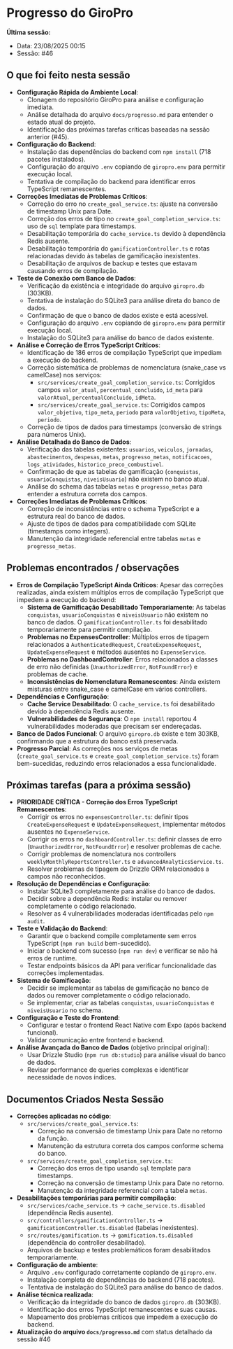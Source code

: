 # Progresso do GiroPro

**Última sessão:**
- Data: 23/08/2025 00:15
- Sessão: #46

## O que foi feito nesta sessão
- **Configuração Rápida do Ambiente Local**:
  - Clonagem do repositório GiroPro para análise e configuração imediata.
  - Análise detalhada do arquivo `docs/progresso.md` para entender o estado atual do projeto.
  - Identificação das próximas tarefas críticas baseadas na sessão anterior (#45).
- **Configuração do Backend**:
  - Instalação das dependências do backend com `npm install` (718 pacotes instalados).
  - Configuração do arquivo `.env` copiando de `giropro.env` para permitir execução local.
  - Tentativa de compilação do backend para identificar erros TypeScript remanescentes.
- **Correções Imediatas de Problemas Críticos**:
  - Correção do erro no `create_goal_service.ts`: ajuste na conversão de timestamp Unix para Date.
  - Correção dos erros de tipo no `create_goal_completion_service.ts`: uso de `sql` template para timestamps.
  - Desabilitação temporária do `cache_service.ts` devido à dependência Redis ausente.
  - Desabilitação temporária do `gamificationController.ts` e rotas relacionadas devido às tabelas de gamificação inexistentes.
  - Desabilitação de arquivos de backup e testes que estavam causando erros de compilação.
- **Teste de Conexão com Banco de Dados**:
  - Verificação da existência e integridade do arquivo `giropro.db` (303KB).
  - Tentativa de instalação do SQLite3 para análise direta do banco de dados.
  - Confirmação de que o banco de dados existe e está acessível.
  - Configuração do arquivo `.env` copiando de `giropro.env` para permitir execução local.
  - Instalação do SQLite3 para análise do banco de dados existente.
- **Análise e Correção de Erros TypeScript Críticos**:
  - Identificação de 186 erros de compilação TypeScript que impediam a execução do backend.
  - Correção sistemática de problemas de nomenclatura (snake_case vs camelCase) nos serviços:
    - `src/services/create_goal_completion_service.ts`: Corrigidos campos `valor_atual`, `percentual_concluido`, `id_meta` para `valorAtual`, `percentualConcluido`, `idMeta`.
    - `src/services/create_goal_service.ts`: Corrigidos campos `valor_objetivo`, `tipo_meta`, `periodo` para `valorObjetivo`, `tipoMeta`, `periodo`.
  - Correção de tipos de dados para timestamps (conversão de strings para números Unix).
- **Análise Detalhada do Banco de Dados**:
  - Verificação das tabelas existentes: `usuarios`, `veiculos`, `jornadas`, `abastecimentos`, `despesas`, `metas`, `progresso_metas`, `notificacoes`, `logs_atividades`, `historico_preco_combustivel`.
  - Confirmação de que as tabelas de gamificação (`conquistas`, `usuarioConquistas`, `niveisUsuario`) não existem no banco atual.
  - Análise do schema das tabelas `metas` e `progresso_metas` para entender a estrutura correta dos campos.
- **Correções Imediatas de Problemas Críticos**:
  - Correção de inconsistências entre o schema TypeScript e a estrutura real do banco de dados.
  - Ajuste de tipos de dados para compatibilidade com SQLite (timestamps como integers).
  - Manutenção da integridade referencial entre tabelas `metas` e `progresso_metas`.

## Problemas encontrados / observações
- **Erros de Compilação TypeScript Ainda Críticos**: Apesar das correções realizadas, ainda existem múltiplos erros de compilação TypeScript que impedem a execução do backend:
  - **Sistema de Gamificação Desabilitado Temporariamente**: As tabelas `conquistas`, `usuarioConquistas` e `niveisUsuario` não existem no banco de dados. O `gamificationController.ts` foi desabilitado temporariamente para permitir compilação.
  - **Problemas no ExpensesController**: Múltiplos erros de tipagem relacionados a `AuthenticatedRequest`, `CreateExpenseRequest`, `UpdateExpenseRequest` e métodos ausentes no `ExpenseService`.
  - **Problemas no DashboardController**: Erros relacionados a classes de erro não definidas (`UnauthorizedError`, `NotFoundError`) e problemas de cache.
  - **Inconsistências de Nomenclatura Remanescentes**: Ainda existem misturas entre snake_case e camelCase em vários controllers.
- **Dependências e Configuração**:
  - **Cache Service Desabilitado**: O `cache_service.ts` foi desabilitado devido à dependência Redis ausente.
  - **Vulnerabilidades de Segurança**: O `npm install` reportou 4 vulnerabilidades moderadas que precisam ser endereçadas.
- **Banco de Dados Funcional**: O arquivo `giropro.db` existe e tem 303KB, confirmando que a estrutura do banco está preservada.
- **Progresso Parcial**: As correções nos serviços de metas (`create_goal_service.ts` e `create_goal_completion_service.ts`) foram bem-sucedidas, reduzindo erros relacionados a essa funcionalidade.

## Próximas tarefas (para a próxima sessão)
- **PRIORIDADE CRÍTICA - Correção dos Erros TypeScript Remanescentes**:
  - Corrigir os erros no `expensesController.ts`: definir tipos `CreateExpenseRequest` e `UpdateExpenseRequest`, implementar métodos ausentes no `ExpenseService`.
  - Corrigir os erros no `dashboardController.ts`: definir classes de erro (`UnauthorizedError`, `NotFoundError`) e resolver problemas de cache.
  - Corrigir problemas de nomenclatura nos controllers `weeklyMonthlyReportsController.ts` e `advancedAnalyticsService.ts`.
  - Resolver problemas de tipagem do Drizzle ORM relacionados a campos não reconhecidos.
- **Resolução de Dependências e Configuração**:
  - Instalar SQLite3 completamente para análise do banco de dados.
  - Decidir sobre a dependência Redis: instalar ou remover completamente o código relacionado.
  - Resolver as 4 vulnerabilidades moderadas identificadas pelo `npm audit`.
- **Teste e Validação do Backend**:
  - Garantir que o backend compile completamente sem erros TypeScript (`npm run build` bem-sucedido).
  - Iniciar o backend com sucesso (`npm run dev`) e verificar se não há erros de runtime.
  - Testar endpoints básicos da API para verificar funcionalidade das correções implementadas.
- **Sistema de Gamificação**:
  - Decidir se implementar as tabelas de gamificação no banco de dados ou remover completamente o código relacionado.
  - Se implementar, criar as tabelas `conquistas`, `usuarioConquistas` e `niveisUsuario` no schema.
- **Configuração e Teste do Frontend**:
  - Configurar e testar o frontend React Native com Expo (após backend funcional).
  - Validar comunicação entre frontend e backend.
- **Análise Avançada do Banco de Dados** (objetivo principal original):
  - Usar Drizzle Studio (`npm run db:studio`) para análise visual do banco de dados.
  - Revisar performance de queries complexas e identificar necessidade de novos índices.
## Documentos Criados Nesta Sessão
- **Correções aplicadas no código**:
  - `src/services/create_goal_service.ts`: 
    - Correção na conversão de timestamp Unix para Date no retorno da função.
    - Manutenção da estrutura correta dos campos conforme schema do banco.
  - `src/services/create_goal_completion_service.ts`: 
    - Correção dos erros de tipo usando `sql` template para timestamps.
    - Correção na conversão de timestamp Unix para Date no retorno.
    - Manutenção da integridade referencial com a tabela `metas`.
- **Desabilitações temporárias para permitir compilação**:
  - `src/services/cache_service.ts` → `cache_service.ts.disabled` (dependência Redis ausente).
  - `src/controllers/gamificationController.ts` → `gamificationController.ts.disabled` (tabelas inexistentes).
  - `src/routes/gamification.ts` → `gamification.ts.disabled` (dependência do controller desabilitado).
  - Arquivos de backup e testes problemáticos foram desabilitados temporariamente.
- **Configuração de ambiente**:
  - Arquivo `.env` configurado corretamente copiando de `giropro.env`.
  - Instalação completa de dependências do backend (718 pacotes).
  - Tentativa de instalação do SQLite3 para análise do banco de dados.
- **Análise técnica realizada**:
  - Verificação da integridade do banco de dados `giropro.db` (303KB).
  - Identificação dos erros TypeScript remanescentes e suas causas.
  - Mapeamento dos problemas críticos que impedem a execução do backend.
- **Atualização do arquivo `docs/progresso.md`** com status detalhado da sessão #46


